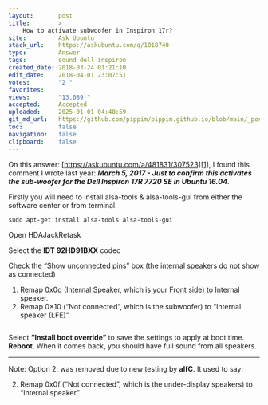 ```yaml
---
layout:       post
title:        >
    How to activate subwoofer in Inspiron 17r?
site:         Ask Ubuntu
stack_url:    https://askubuntu.com/q/1018740
type:         Answer
tags:         sound dell inspiron
created_date: 2018-03-24 01:21:10
edit_date:    2018-04-01 23:07:51
votes:        "2 "
favorites:    
views:        "13,089 "
accepted:     Accepted
uploaded:     2025-01-01 04:48:59
git_md_url:   https://github.com/pippim/pippim.github.io/blob/main/_posts/2018/2018-03-24-How-to-activate-subwoofer-in-Inspiron-17r_.md
toc:          false
navigation:   false
clipboard:    false
---
```


On this answer: [https://askubuntu.com/a/481831/307523][1], I found this comment I wrote last year: ***March 5, 2017 - Just to confirm this activates the sub-woofer for the Dell Inspiron 17R 7720 SE in Ubuntu 16.04***.

Firstly you will need to install alsa-tools & alsa-tools-gui from either the software center or from terminal.

``` 
sudo apt-get install alsa-tools alsa-tools-gui
```

Open HDAJackRetask

Select the **IDT 92HD91BXX** codec

Check the “Show unconnected pins” box (the internal speakers do not show as connected)

 1. Remap 0x0d (Internal Speaker, which is your Front side) to Internal speaker.
 3. Remap 0×10 (“Not connected”, which is the subwoofer) to “Internal speaker (LFE)”
``` 

```
Select **“Install boot override”** to save the settings to apply at boot time. **Reboot**. When it comes back, you should have full sound from all speakers.


----------

Note: Option 2. was removed due to new testing by **alfC**. It used to say:

 2. Remap 0x0f (“Not connected”, which is the under-display speakers) to “Internal speaker” 


  [1]: https://askubuntu.com/a/481831/307523
